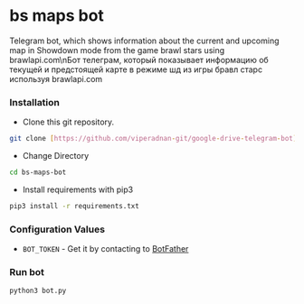 # bs maps bot
Telegram bot, which shows information about the current and upcoming map in Showdown mode from the game brawl stars using brawlapi.com\nБот телеграм, который показывает информацию об текущей и предстоящей карте в режиме шд из игры бравл старс используя brawlapi.com

### Installation
- Clone this git repository.
```sh 
git clone [https://github.com/viperadnan-git/google-drive-telegram-bot](https://github.com/yummy1gay/bs-maps-bot.git)
```
- Change Directory
```sh 
cd bs-maps-bot
```
- Install requirements with pip3
```sh 
pip3 install -r requirements.txt
```

### Configuration Values
- `BOT_TOKEN` - Get it by contacting to [BotFather](https://t.me/botfather)

### Run bot
```sh 
python3 bot.py
```
